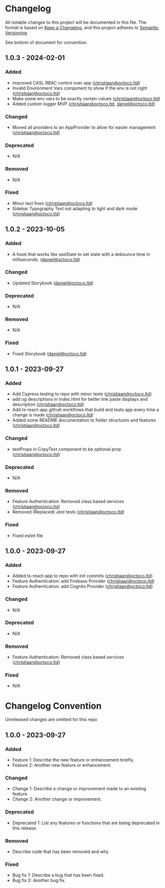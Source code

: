 # Changelog

All notable changes to this project will be documented in this file. The format is based on [Keep a Changelog](https://keepachangelog.com/en/1.0.0/), and this project adheres to [Semantic Versioning](https://semver.org/spec/v2.0.0.html).

See bottom of document for convention.

## 1.0.3 - 2024-02-01

### Added

- Improved CASL RBAC control over app (christiaan@octoco.ltd)
- Invalid Environment Vars component to show if the env is not right (christiaan@octoco.ltd)
- Make some env vars to be exactly certain values (christiaan@octoco.ltd)
- Added custom logger MVP (christiaan@octoco.ltd, daniel@octoco.ltd)

### Changed

- Moved all providers to an AppProvider to allow for easier management (christiaan@octoco.ltd)

### Deprecated

- N/A

### Removed

- N/A

### Fixed

- Minor text fixes (christiaan@octoco.ltd)
- Sidebar Typography Text not adapting to light and dark mode (christiaan@octoco.ltd)

## 1.0.2 - 2023-10-05

### Added

- A hook that works like useState to set state with a debounce time in milliseconds. (daniel@octoco.ltd)

### Changed

- Updated Storybook (daniel@octoco.ltd)

### Deprecated

- N/A

### Removed

- N/A

### Fixed

- Fixed Storybook (daniel@octoco.ltd)

## 1.0.1 - 2023-09-27

### Added

- Add Cypress testing to repo with minor tests (christiaan@octoco.ltd)
- add og descriptions in index.html for better link paste displays and description (christiaan@octoco.ltd)
- Add ts-react-app github workflows that build and tests app every time a change is made (christiaan@octoco.ltd)
- Added some README documentation to folder structures and features (christiaan@octoco.ltd)

### Changed

- textProps in CopyText component to be optional prop (christiaan@octoco.ltd)

### Deprecated

- N/A

### Removed

- Feature Authentication: Removed class based services (christiaan@octoco.ltd)
- Removed (Replaced) Jest tests (christiaan@octoco.ltd)

### Fixed

- Fixed eslint file

## 1.0.0 - 2023-09-27

### Added

- Added ts-react-app to repo with init commits (christiaan@octoco.ltd)
- Feature Authentication: add Firebase Provider (christiaan@octoco.ltd)
- Feature Authentication: add Cognito Provider (christiaan@octoco.ltd)

### Changed

- N/A

### Deprecated

- N/A

### Removed

- Feature Authentication: Removed class based services (christiaan@octoco.ltd)

### Fixed

- N/A

# Changelog Convention

Unreleased changes are omitted for this repo

## 1.0.0 - 2023-09-27

### Added

- Feature 1: Describe the new feature or enhancement briefly.
- Feature 2: Another new feature or enhancement.

### Changed

- Change 1: Describe a change or improvement made to an existing feature.
- Change 2: Another change or improvement.

### Deprecated

- Deprecated 1: List any features or functions that are being deprecated in this release.

### Removed

- Describe code that has been removed and why

### Fixed

- Bug fix 1: Describe a bug that has been fixed.
- Bug fix 2: Another bug fix.
